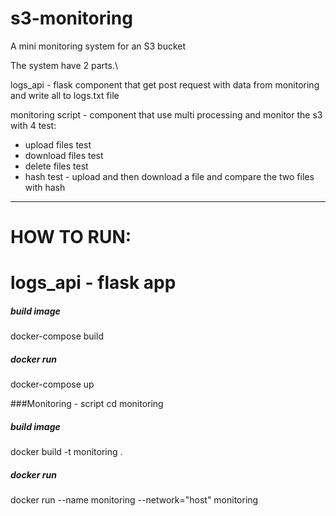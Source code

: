 # s3-monitoring
A mini monitoring system for an S3 bucket

The system have 2 parts.\

logs_api - flask component that get post request with data from monitoring and write all to logs.txt file

monitoring script - component that use multi processing and monitor the s3 with 4 test:
* upload files test
* download files test
* delete files test
* hash test - upload and then download a file and compare the two files with hash

-----------------------------
# HOW TO RUN:

# logs_api - flask app
##### build image 
docker-compose build
##### docker run
docker-compose up


###Monitoring - script
cd monitoring 
##### build image
docker build -t monitoring .
##### docker run
docker run --name monitoring --network="host" monitoring

